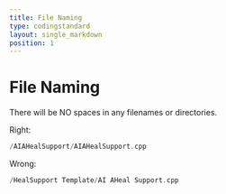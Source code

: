 ```yaml
---
title: File Naming
type: codingstandard
layout: single_markdown
position: 1
---
```

# File Naming

There will be NO spaces in any filenames or directories.

Right:

```cpp
/AIAHealSupport/AIAHealSupport.cpp
```

Wrong:

```cpp
/HealSupport Template/AI AHeal Support.cpp
```
